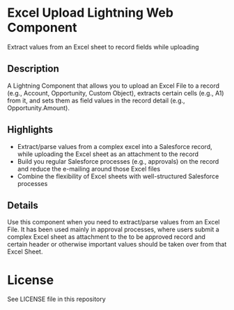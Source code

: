 # Excel Upload Lightning Web Component

Extract values from an Excel sheet to record fields while uploading

## Description

A Lightning Component that allows you to upload an Excel File to a record (e.g., Account, 
Opportunity, Custom Object), extracts certain cells (e.g., A1) from it, and sets them as 
field values in the record detail (e.g., Opportunity.Amount).

## Highlights

* Extract/parse values from a complex excel into a Salesforce record, while uploading the 
  Excel sheet as an attachment to the record
* Build you regular Salesforce processes (e.g., approvals) on the record and reduce the 
  e-mailing around those Excel files
* Combine the flexibility of Excel sheets with well-structured Salesforce processes

## Details

Use this component when you need to extract/parse values from an Excel File. It has been 
used mainly in approval processes, where users submit a complex Excel sheet as attachment
to the to be approved record and certain header or otherwise important values should be 
taken over from that Excel Sheet.

# License

See LICENSE file in this repository